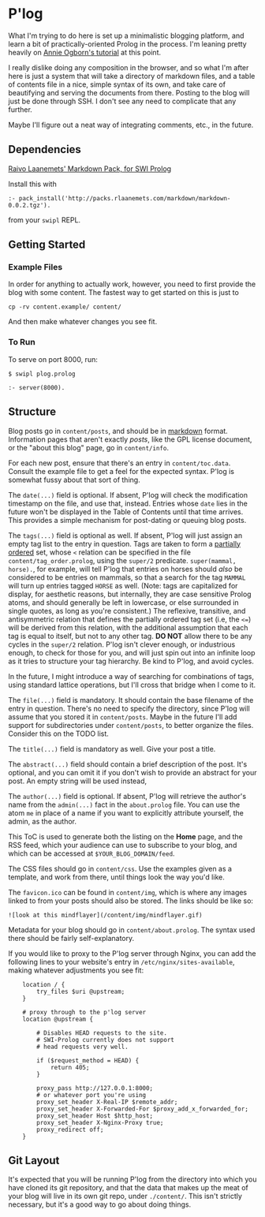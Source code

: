 # P'log

What I'm trying to do here is set up a minimalistic blogging
platform, and learn a bit of practically-oriented Prolog in
the process. I'm leaning pretty heavily on 
[Annie Ogborn's tutorial](http://www.pathwayslms.com/swipltuts/html/index.html)
at this point. 

I really dislike doing any composition in the browser, and so
what I'm after here is just a system that will take a directory
of markdown files, and a table of contents file in a nice, simple
syntax of its own, and take care of beautifying and serving the
documents from there. Posting to the blog will just be done through
SSH. I don't see any need to complicate that any further. 

Maybe I'll figure out a neat way of integrating comments, etc., 
in the future. 

## Dependencies
[Raivo Laanemets' Markdown Pack, for SWI Prolog](http://packs.rlaanemets.com/markdown/markdown-0.0.2.tgz)

Install this with
```
:- pack_install('http://packs.rlaanemets.com/markdown/markdown-0.0.2.tgz').
```
from your `swipl` REPL.

## Getting Started

### Example Files

In order for anything to actually work, however, you need to first
provide the blog with some content. The fastest way to get started
on this is just to
```
cp -rv content.example/ content/
```
And then make whatever changes you see fit. 

### To Run

To serve on port 8000, run:

```
$ swipl plog.prolog

:- server(8000). 
```

## Structure 

Blog posts go in `content/posts`, and should be
in [markdown](https://github.com/adam-p/markdown-here/wiki/Markdown-Cheatsheet)
format. Information pages that aren't exactly *posts*, like the GPL 
license document, or the "about this blog" page, go in `content/info`.

For each new post, ensure that there's an entry in `content/toc.data`. Consult
the example file to get a feel for the expected syntax. P'log is somewhat fussy
about that sort of thing.

The `date(...)` field is optional. If absent, P'log will check the modification
timestamp on the file, and use that, instead. Entries whose `date` lies in
the future won't be displayed in the Table of Contents until that time arrives.
This provides a simple mechanism for post-dating or queuing blog posts.

The `tags(...)` field is optional as well. If absent, P'log will just assign an
empty tag list to the entry in question. Tags are taken to form a 
[partially ordered](http://mathworld.wolfram.com/PartialOrder.html) set,
whose `<` relation can be specified in the file `content/tag_order.prolog`, 
using the `super/2` predicate. `super(mammal, horse).`, for example, will
tell P'log that entries on horses should _also_ be considered to be entries
on mammals, so that a search for the tag `MAMMAL` will turn up entries tagged
`HORSE` as well. (Note: tags are capitalized for display, for aesthetic reasons,
but internally, they are case sensitive Prolog atoms, and should generally be
left in lowercase, or else surrounded in single quotes, as long as you're 
consistent.) The reflexive, transitive, and antisymmetric relation that
defines the partially ordered tag set (i.e, the `<=`) will be derived from
this relation, with the additional assumption that each tag is equal to itself,
but not to any other tag. **DO NOT** allow there to be any cycles in the
`super/2` relation. P'log isn't clever enough, or industrious enough, to 
check for those for you, and will just spin out into an infinite loop as
it tries to structure your tag hierarchy. Be kind to P'log, and avoid
cycles.

In the future, I might introduce a way of searching for
combinations of tags, using standard lattice operations, but I'll cross that
bridge when I come to it.

The `file(...)` field is mandatory. It should contain the base filename of 
the entry in question. There's no need to specify the directory, since
P'log will assume that you stored it in `content/posts`. Maybe in the future
I'll add support for subdirectories under `content/posts`, to better organize
the files. Consider this on the TODO list.

The `title(...)` field is mandatory as well. Give your post a title.

The `abstract(...)` field should contain a brief description of the post. It's
optional, and you can omit it if you don't wish to provide an abstract for
your post. An empty string will be used instead,

The `author(...)` field is optional. If absent, P'log will retrieve the
author's name from the `admin(...)` fact in the `about.prolog` file. 
You can use the atom `me` in place of a name if you want to explicitly
attribute yourself, the admin, as the author.

This ToC is used to generate both the listing on the **Home** page, and the RSS
feed, which your audience can use to subscribe to your blog, and which can be
accessed at `$YOUR_BLOG_DOMAIN/feed`. 

The CSS files should go in `content/css`. Use the examples given as a template,
and work from there, until things look the way you'd like. 

The `favicon.ico` can be found in `content/img`, which is where any images linked
to from your posts should also be stored. The links should be like so:

```
![look at this mindflayer](/content/img/mindflayer.gif)
```

Metadata for your blog should go in `content/about.prolog`. The syntax used
there should be fairly self-explanatory. 

If you would like to proxy to the P'log server through Nginx, you can
add the following lines to your website's entry in `/etc/nginx/sites-available`,
making whatever adjustments you see fit:
```
    location / {
        try_files $uri @upstream;
    }

    # proxy through to the p'log server
    location @upstream {

        # Disables HEAD requests to the site.
        # SWI-Prolog currently does not support
        # head requests very well.

        if ($request_method = HEAD) {
            return 405;
        }
        
        proxy_pass http://127.0.0.1:8000;
        # or whatever port you're using
        proxy_set_header X-Real-IP $remote_addr;
        proxy_set_header X-Forwarded-For $proxy_add_x_forwarded_for;
        proxy_set_header Host $http_host;
        proxy_set_header X-Nginx-Proxy true;
        proxy_redirect off;
    }

```

## Git Layout

It's expected that you will be running P'log from the directory into which
you have cloned its git repository, and that the data that makes up the
meat of your blog will live in its own git repo, under `./content/`. This
isn't strictly necessary, but it's a good way to go about doing things.


